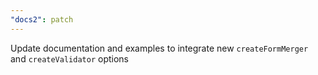 ```yaml
---
"docs2": patch
---
```


Update documentation and examples to integrate new `createFormMerger` and `createValidator` options
